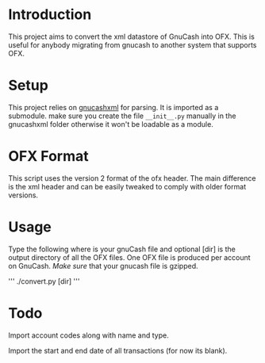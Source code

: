 Introduction
============

This project aims to convert the xml datastore of GnuCash into OFX. This is
useful for anybody migrating from gnucash to another system that supports
OFX.

Setup
=====
This project relies on [gnucashxml][] for parsing. It is imported as a submodule.
make sure you create the file `__init__.py` manually in the gnucashxml folder
otherwise it won't be loadable as a module.

[gnucashxml]: https://github.com/jorgenschaefer/gnucashxml/

OFX Format
==========
This script uses the version 2 format of the ofx header. The main difference
is the xml header and can be easily tweaked to comply with older format versions.

Usage
=====
Type the following where <file> is your gnuCash file and optional [dir]
is the output directory of all the OFX files. One OFX file is produced
per account on GnuCash. *Make sure* that your gnucash file is gzipped.

'''
./convert.py <file> [dir]
'''

Todo
====
Import account codes along with name and type.

Import the start and end date of all transactions (for now its blank).
